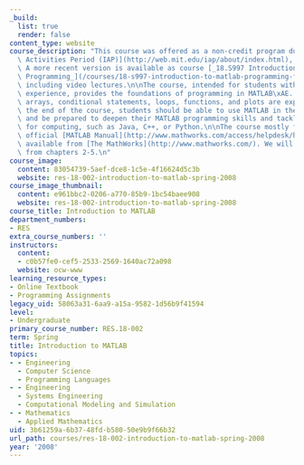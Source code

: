```yaml
---
_build:
  list: true
  render: false
content_type: website
course_description: "This course was offered as a non-credit program during the [Independent\
  \ Activities Period (IAP)](http://web.mit.edu/iap/about/index.html), January 2008.\
  \ A more recent version is available as course [_18.S997 Introduction To MATLAB\
  \ Programming_](/courses/18-s997-introduction-to-matlab-programming-fall-2011/),\
  \ including video lectures.\n\nThe course, intended for students with no programming\
  \ experience, provides the foundations of programming in MATLAB\xAE. Variables,\
  \ arrays, conditional statements, loops, functions, and plots are explained. At\
  \ the end of the course, students should be able to use MATLAB in their own work,\
  \ and be prepared to deepen their MATLAB programming skills and tackle other languages\
  \ for computing, such as Java, C++, or Python.\n\nThe course mostly follows the\
  \ official [MATLAB Manual](http://www.mathworks.com/access/helpdesk/help/pdf_doc/matlab/getstart.pdf),\
  \ available from [The MathWorks](http://www.mathworks.com/). We will cover material\
  \ from chapters 2-5.\n"
course_image:
  content: 83054739-5aef-dce8-1c5e-4f16624d5c3b
  website: res-18-002-introduction-to-matlab-spring-2008
course_image_thumbnail:
  content: e961bbc2-0206-a770-85b9-1bc54baee908
  website: res-18-002-introduction-to-matlab-spring-2008
course_title: Introduction to MATLAB
department_numbers:
- RES
extra_course_numbers: ''
instructors:
  content:
  - c0b57fe0-cef5-2533-2569-1640ac72a098
  website: ocw-www
learning_resource_types:
- Online Textbook
- Programming Assignments
legacy_uid: 58063a31-6aa9-a15a-9582-1d56b9f41594
level:
- Undergraduate
primary_course_number: RES.18-002
term: Spring
title: Introduction to MATLAB
topics:
- - Engineering
  - Computer Science
  - Programming Languages
- - Engineering
  - Systems Engineering
  - Computational Modeling and Simulation
- - Mathematics
  - Applied Mathematics
uid: 3b61259a-6b37-48fd-b580-50e9b9f66b32
url_path: courses/res-18-002-introduction-to-matlab-spring-2008
year: '2008'
---
```

